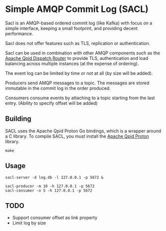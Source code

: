 # Simple AMQP Commit Log (SACL)

Sacl is an AMQP-based ordered commit log (like Kafka) with focus on a simple interface, keeping a small footprint, and providing decent performance.

Sacl does not offer features such as TLS, replication or authentication.

Sacl can be used in combination with other AMQP components such as the [Apache Qpid Dispatch Router](https://qpid.apache.org/components/dispatch-router/index.html) to provide TLS, authentication and load balancing across multiple instances (at the expense of ordering).

The event log can be limited by time or not at all (by size will be added).

Producers send AMQP messages to a topic. The messages are stored immutable in the commit log in the order produced.

Consumers consume events by attaching to a topic starting from the last entry. (Ability to specify offset will be added)

## Building

SACL uses the Apache Qpid Proton Go bindings, which is a wrapper around a C library. To compile SACL, you must install the [Apache Qpid Proton](https://qpid.apache.org/proton/index.html) library.

```
make
```

## Usage

```
sacl-server -d log.db -l 127.0.0.1 -p 5672 &

sacl-producer -m 10 -h 127.0.0.1 -p 5672
sacl-consumer -o 5 -h 127.0.0.1 -p 5672
```

## TODO

* Support consumer offset as link property
* Limit log by size
